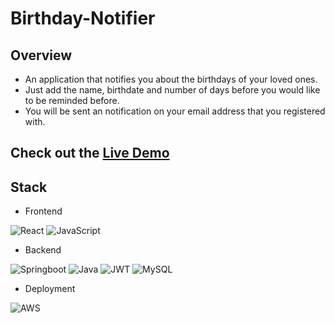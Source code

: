 # Birthday-Notifier

## Overview

- An application that notifies you about the birthdays of your loved ones.
- Just add the name, birthdate and number of days before you would like to be reminded before. 
- You will be sent an notification on your email address that you registered with.

## Check out the [Live Demo ](http://birthdaynotifier-env.eba-gmdckq8h.ap-south-1.elasticbeanstalk.com/)

## Stack

- Frontend

![React](https://img.shields.io/badge/React-20232A?style=for-the-badge&logo=react&logoColor=61DAFB)
![JavaScript](https://img.shields.io/badge/JavaScript-323330?style=for-the-badge&logo=javascript&logoColor=F7DF1E)

- Backend

![Springboot](https://img.shields.io/badge/Spring_Boot-F2F4F9?style=for-the-badge&logo=spring-boot)
![Java](https://img.shields.io/badge/Java-ED8B00?style=for-the-badge&logo=java&logoColor=white)
![JWT](https://img.shields.io/badge/JWT-000000?style=for-the-badge&logo=JSON%20web%20tokens&logoColor=white)
![MySQL](https://img.shields.io/badge/MySQL-00000F?style=for-the-badge&logo=mysql&logoColor=white)

- Deployment

![AWS](https://img.shields.io/badge/Amazon_AWS-232F3E?style=for-the-badge&logo=amazon-aws&logoColor=white)